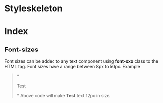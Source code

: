# Styleskeleton

# Index


## Font-sizes
Font sizes can be added to any text component using **font-xxx** class to the HTML tag. Font sizes have a range between 8px to 50px. Example
> \*<p class="font-12">Test</p>\*
Above code will make **Test** text 12px in size.
